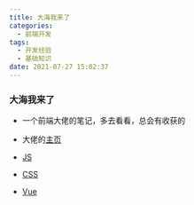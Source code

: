 ```yaml
---
title: 大海我来了
categories:
  - 前端开发
tags:
  - 开发经验
  - 基础知识
date: 2021-07-27 15:02:37
---
```


### 大海我来了

- 一个前端大佬的笔记，多去看看，总会有收获的
- 大佬的[主页](https://juejin.cn/user/3685218705745230/posts)

- [JS](https://juejin.cn/post/6946022649768181774)
- [CSS](https://juejin.cn/post/6941206439624966152)
- [Vue](https://juejin.cn/post/6874007172578033677)

